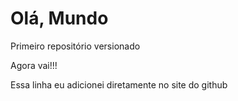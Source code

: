 # Olá, Mundo
 Primeiro repositório versionado

 Agora vai!!!
 
 Essa linha eu adicionei diretamente no site do github
